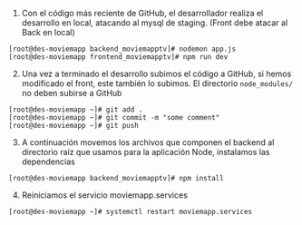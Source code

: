 1. Con el código más reciente de GitHub, el desarrollador realiza el desarrollo en local, atacando al mysql de staging. (Front debe atacar al Back en local)
```
[root@des-moviemapp backend_moviemapptv]# nodemon app.js
[root@des-moviemapp frontend_moviemapptv]# npm run dev
```
2. Una vez a terminado el desarrollo subimos el código a GitHub, si hemos modificado el front, este también lo subimos. El directorio `node_modules/` no deben subirse a GitHub
```
[root@des-moviemapp ~]# git add .
[root@des-moviemapp ~]# git commit -m "some comment"
[root@des-moviemapp ~]# git push
```
3. A continuación movemos los archivos que componen el backend al directorio raíz que usamos para la aplicación Node, instalamos las dependencias
```
[root@des-moviemapp backend_moviemapptv]# npm install
```
4. Reiniciamos el servicio moviemapp.services
```
[root@des-moviemapp ~]# systemctl restart moviemapp.services
```